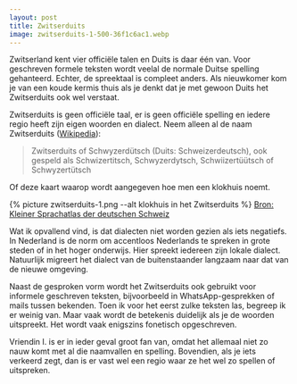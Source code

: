 ```yaml
---
layout: post
title: Zwitserduits
image: zwitserduits-1-500-36f1c6ac1.webp
---
```


Zwitserland kent vier officiële talen en Duits is daar één van. Voor geschreven formele teksten wordt veelal de normale Duitse spelling gehanteerd. Echter, de spreektaal is compleet anders. Als nieuwkomer kom je van een koude kermis thuis als je denkt dat je met gewoon Duits het Zwitserduits ook wel verstaat.

Zwitserduits is geen officiële taal, er is geen officiële spelling en iedere regio heeft zijn eigen woorden en dialect. Neem alleen al de naam Zwitserduits ([Wikipedia](https://nl.wikipedia.org/wiki/Zwitserduits)):

> Zwitserduits of Schwyzerdütsch (Duits: Schweizerdeutsch), ook gespeld als Schwizertitsch, Schwyzerdytsch, Schwiizertüütsch of Schwyzertütsch

Of deze kaart waarop wordt aangegeven hoe men een klokhuis noemt.

{% picture zwitserduits-1.png --alt klokhuis in het Zwitserduits %}
[Bron: Kleiner Sprachatlas der deutschen Schweiz](https://www.kleinersprachatlas.ch/karte-15-apfel)

Wat ik opvallend vind, is dat dialecten niet worden gezien als iets negatiefs. In Nederland is de norm om accentloos Nederlands te spreken in grote steden of in het hoger onderwijs. Hier spreekt iedereen zijn lokale dialect. Natuurlijk migreert het dialect van de buitenstaander langzaam naar dat van de nieuwe omgeving.

Naast de gesproken vorm wordt het Zwitserduits ook gebruikt voor informele geschreven teksten, bijvoorbeeld in WhatsApp-gesprekken of mails tussen bekenden. Toen ik voor het eerst zulke teksten las, begreep ik er weinig van. Maar vaak wordt de betekenis duidelijk als je de woorden uitspreekt. Het wordt vaak enigszins fonetisch opgeschreven.

Vriendin I. is er in ieder geval groot fan van, omdat het allemaal niet zo nauw komt met al die naamvallen en spelling. Bovendien, als je iets verkeerd zegt, dan is er vast wel een regio waar ze het wel zo spellen of uitspreken.
